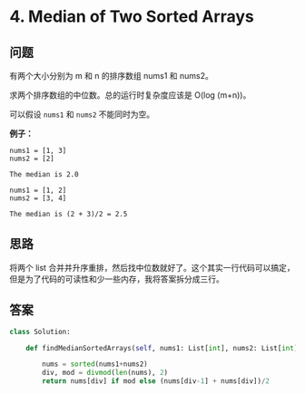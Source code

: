 # 4. Median of Two Sorted Arrays

## 问题

有两个大小分别为 m 和 n 的排序数组 nums1 和 nums2。

求两个排序数组的中位数。总的运行时复杂度应该是 O\(log \(m+n\)\)。

可以假设 `nums1` 和 `nums2` 不能同时为空。

**例子：**

```
nums1 = [1, 3]
nums2 = [2]

The median is 2.0

nums1 = [1, 2]
nums2 = [3, 4]

The median is (2 + 3)/2 = 2.5
```

## 思路

将两个 list 合并并升序重排，然后找中位数就好了。这个其实一行代码可以搞定，但是为了代码的可读性和少一些内存，我将答案拆分成三行。

## 答案

```python
class Solution:

    def findMedianSortedArrays(self, nums1: List[int], nums2: List[int]) -> float:

        nums = sorted(nums1+nums2)
        div, mod = divmod(len(nums), 2)
        return nums[div] if mod else (nums[div-1] + nums[div])/2
```

